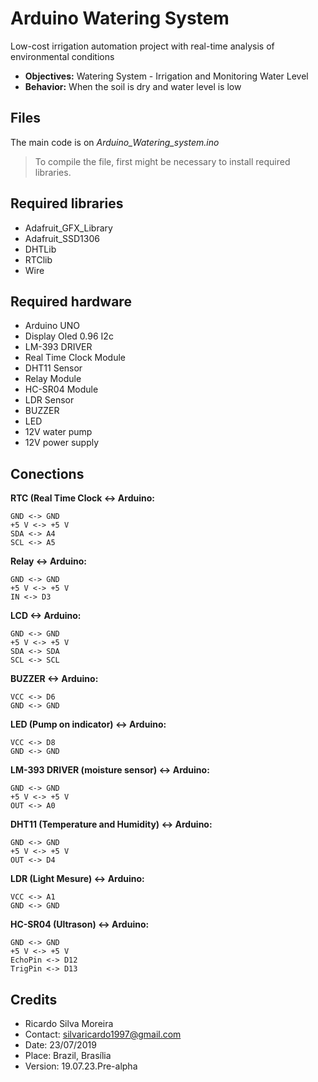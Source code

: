 # Arduino Watering System
Low-cost irrigation automation project with real-time analysis of environmental conditions

- **Objectives:** Watering System - Irrigation and Monitoring Water Level 
- **Behavior:** When the soil is dry and water level is low

## Files

The main code is on *Arduino_Watering_system.ino*
>To compile the file, first might be necessary to install required libraries.

## Required libraries

 - Adafruit_GFX_Library
 - Adafruit_SSD1306
 - DHTLib
 - RTClib
 - Wire

 
## Required hardware
 - Arduino UNO
 - Display Oled 0.96 I2c 
 - LM-393 DRIVER
 - Real Time Clock Module
 - DHT11 Sensor
 - Relay Module
 - HC-SR04 Module
 - LDR Sensor
 - BUZZER
 - LED
 -  12V water pump
 - 12V power  supply

## Conections

**RTC (Real Time Clock <-> Arduino:**	
	
	GND <-> GND
	+5 V <-> +5 V
	SDA <-> A4
	SCL <-> A5

**Relay <-> Arduino:**

	GND <-> GND
	+5 V <-> +5 V
	IN <-> D3

**LCD <-> Arduino:**

	GND <-> GND
	+5 V <-> +5 V
	SDA <-> SDA
	SCL <-> SCL

**BUZZER <-> Arduino:**

	VCC <-> D6
	GND <-> GND

**LED (Pump on indicator) <-> Arduino:**

	VCC <-> D8
	GND <-> GND

**LM-393 DRIVER (moisture sensor) <-> Arduino:**

	GND <-> GND
	+5 V <-> +5 V
	OUT <-> A0

**DHT11 (Temperature and Humidity) <-> Arduino:**

	GND <-> GND
	+5 V <-> +5 V
	OUT <-> D4

**LDR (Light Mesure) <-> Arduino:**

	VCC <-> A1
	GND <-> GND

**HC-SR04 (Ultrason) <-> Arduino:**

	GND <-> GND
	+5 V <-> +5 V
	EchoPin <-> D12
	TrigPin <-> D13



## Credits
 - Ricardo Silva Moreira 
 - Contact: silvaricardo1997@gmail.com 
 - Date: 23/07/2019 
 - Place: Brazil, Brasília 
 - Version: 19.07.23.Pre-alpha




